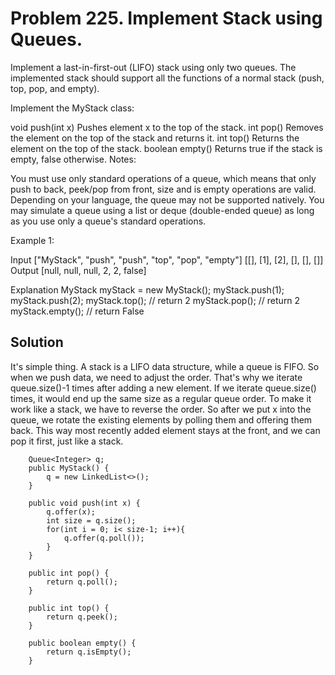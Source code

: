# Problem 225. Implement Stack using Queues.
Implement a last-in-first-out (LIFO) stack using only two queues. The implemented stack should support all the functions of a normal stack (push, top, pop, and empty).

Implement the MyStack class:

void push(int x) Pushes element x to the top of the stack.
int pop() Removes the element on the top of the stack and returns it.
int top() Returns the element on the top of the stack.
boolean empty() Returns true if the stack is empty, false otherwise.
Notes:

You must use only standard operations of a queue, which means that only push to back, peek/pop from front, size and is empty operations are valid.
Depending on your language, the queue may not be supported natively. You may simulate a queue using a list or deque (double-ended queue) as long as you use only a queue's standard operations.


Example 1:

Input
["MyStack", "push", "push", "top", "pop", "empty"]
[[], [1], [2], [], [], []]
Output
[null, null, null, 2, 2, false]

Explanation
MyStack myStack = new MyStack();
myStack.push(1);
myStack.push(2);
myStack.top(); // return 2
myStack.pop(); // return 2
myStack.empty(); // return False

## Solution
It's simple thing.
A stack is a LIFO data structure, while a queue is FIFO. So when we push data, we need to adjust the order.
That's why we iterate queue.size()-1 times after adding a new element. If we iterate queue.size() times,
it would end up the same size as a regular queue order. To make it work like a stack, we have to reverse the order.
So after we put x into the queue, we rotate the existing elements by polling them and offering them back.
This way most recently added element stays at the front, and we can pop it first, just like a stack.

```commandline
    Queue<Integer> q;
    public MyStack() {
        q = new LinkedList<>();
    }

    public void push(int x) {
        q.offer(x);
        int size = q.size();
        for(int i = 0; i< size-1; i++){
            q.offer(q.poll());
        }
    }

    public int pop() {
        return q.poll();
    }

    public int top() {
        return q.peek();
    }

    public boolean empty() {
        return q.isEmpty();
    }
```